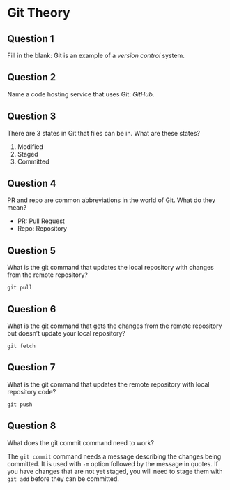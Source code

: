 # Git Theory

## Question 1
Fill in the blank: Git is an example of a _version control_ system.

## Question 2
Name a code hosting service that uses Git: _GitHub_.

## Question 3
There are 3 states in Git that files can be in. What are these states?

1. Modified
2. Staged
3. Committed

## Question 4
PR and repo are common abbreviations in the world of Git. What do they mean?

- PR: Pull Request
- Repo: Repository

## Question 5
What is the git command that updates the local repository with changes from the remote repository? 

`git pull`

## Question 6
What is the git command that gets the changes from the remote repository but doesn’t update your local repository?

`git fetch`

## Question 7
What is the git command that updates the remote repository with local repository code?

`git push`

## Question 8
What does the git commit command need to work?

The `git commit` command needs a message describing the changes being committed. It is used with `-m` option followed by the message in quotes. If you have changes that are not yet staged, you will need to stage them with `git add` before they can be committed.
